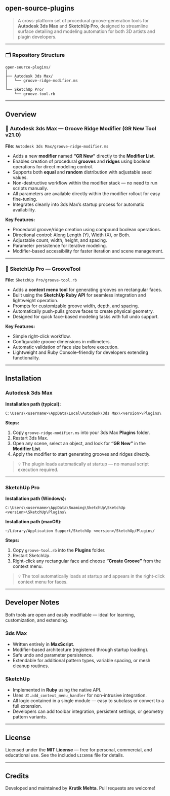 ## open-source-plugins

> A cross-platform set of procedural groove-generation tools for **Autodesk 3ds Max** and **SketchUp Pro**, designed to streamline surface detailing and modeling automation for both 3D artists and plugin developers.

---

### 🗂️ Repository Structure

```
open-source-plugins/
│
├── Autodesk 3ds Max/
│   └── groove-ridge-modifier.ms
│
└── SketchUp Pro/
    └── groove-tool.rb
```

---

## Overview

### 🔹 Autodesk 3ds Max — **Groove Ridge Modifier (GR New Tool v21.0)**

**File:** `Autodesk 3ds Max/groove-ridge-modifier.ms`

* Adds a new **modifier** named **“GR New”** directly to the **Modifier List**.
* Enables creation of procedural **grooves** and **ridges** using boolean operations for direct modeling control.
* Supports both **equal** and **random** distribution with adjustable seed values.
* Non-destructive workflow within the modifier stack — no need to run scripts manually.
* All parameters are available directly within the modifier rollout for easy fine-tuning.
* Integrates cleanly into 3ds Max’s startup process for automatic availability.

**Key Features:**

* Procedural groove/ridge creation using compound boolean operations.
* Directional control: Along Length (Y), Width (X), or Both.
* Adjustable count, width, height, and spacing.
* Parameter persistence for iterative modeling.
* Modifier-based accessibility for faster iteration and scene management.

---

### 🔹 SketchUp Pro — **GrooveTool**

**File:** `SketchUp Pro/groove-tool.rb`

* Adds a **context menu tool** for generating grooves on rectangular faces.
* Built using the **SketchUp Ruby API** for seamless integration and lightweight operation.
* Prompts for customizable groove width, depth, and spacing.
* Automatically push-pulls groove faces to create physical geometry.
* Designed for quick face-based modeling tasks with full undo support.

**Key Features:**

* Simple right-click workflow.
* Configurable groove dimensions in millimeters.
* Automatic validation of face size before execution.
* Lightweight and Ruby Console–friendly for developers extending functionality.

---

## Installation

### Autodesk 3ds Max

**Installation path (typical):**

```
C:\Users\<username>\AppData\Local\Autodesk\3ds Max\<version>\Plugins\
```

**Steps:**

1. Copy `groove-ridge-modifier.ms` into your 3ds Max **Plugins** folder.
2. Restart 3ds Max.
3. Open any scene, select an object, and look for **“GR New”** in the **Modifier List**.
4. Apply the modifier to start generating grooves and ridges directly.

> 💡 The plugin loads automatically at startup — no manual script execution required.

---

### SketchUp Pro

**Installation path (Windows):**

```
C:\Users\<username>\AppData\Roaming\SketchUp\SketchUp <version>\SketchUp\Plugins\
```

**Installation path (macOS):**

```
~/Library/Application Support/SketchUp <version>/SketchUp/Plugins/
```

**Steps:**

1. Copy `groove-tool.rb` into the **Plugins** folder.
2. Restart SketchUp.
3. Right-click any rectangular face and choose **“Create Groove”** from the context menu.

> 💡 The tool automatically loads at startup and appears in the right-click context menu for faces.

---

## Developer Notes

Both tools are open and easily modifiable — ideal for learning, customization, and extending.

### 3ds Max

* Written entirely in **MaxScript**.
* Modifier-based architecture (registered through startup loading).
* Safe undo and parameter persistence.
* Extendable for additional pattern types, variable spacing, or mesh cleanup routines.

### SketchUp

* Implemented in **Ruby** using the native API.
* Uses `UI.add_context_menu_handler` for non-intrusive integration.
* All logic contained in a single module — easy to subclass or convert to a full extension.
* Developers can add toolbar integration, persistent settings, or geometry pattern variants.

---

## License

Licensed under the **MIT License** — free for personal, commercial, and educational use.
See the included `LICENSE` file for details.

---

## Credits

Developed and maintained by **Krutik Mehta**. Pull requests are welcome!

